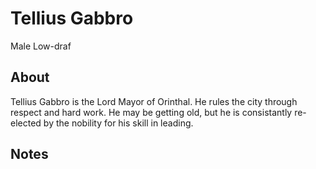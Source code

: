 # Tellius Gabbro
Male Low-draf

## About

Tellius Gabbro is the Lord Mayor of Orinthal.  He rules the city through respect and hard work.  He may be getting old, but he is consistantly re-elected by the nobility for his skill in leading.

## Notes